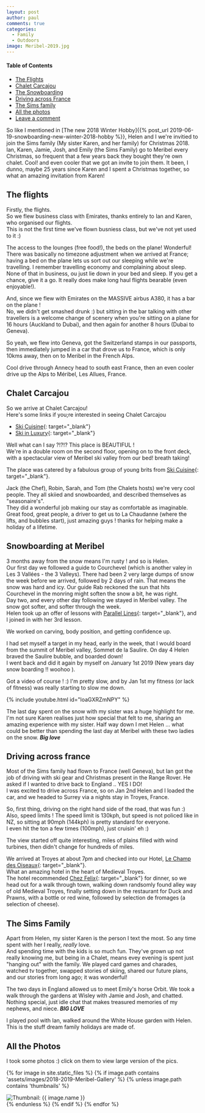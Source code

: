 ```yaml
---
layout: post
author: paul
comments: true
categories:
  - Family
  - Outdoors
image: Meribel-2019.jpg
---
```

<aside class="float-right" markdown="0">
  <h4>Table of Contents</h4>
  <ul class="list-group categoriesList">
    <li class="list-group-item"><a href="#the-flights">The Flights</a></li>
    <li class="list-group-item"><a href="#chalet-carcajou">Chalet Carcajou</a></li>
    <li class="list-group-item"><a href="#snowboarding-at-meribel">The Snowboarding</a></li>
    <li class="list-group-item"><a href="#driving-across-france">Driving across France</a></li>
    <li class="list-group-item"><a href="#the-sims-family">The Sims family</a></li>
    <li class="list-group-item"><a href="#all-the-photos">All the photos</a></li>
    <li class="list-group-item"><a href="#comment-form">Leave a comment</a></li>
  </ul> 
</aside>

So like I mentioned in [The new 2018 Winter Hobby]{{% post_url 2019-06-19-snowboarding-new-winter-2018-hobby %}}, Helen and I we're invitied to join the Sims family (My sister Karen, and her family) for Christmas 2018.  
Ian, Karen, Jamie, Josh, and Emily (the Sims Family) go to Meribel every Christmas, so frequent that a few years back they bought they're own chalet. Cool! and even cooler that we got an invite to join them. It been, I dunno, maybe 25 years since Karen and I spent a Christmas together, so what an amazing invitation from Karen!

## The flights

Firstly, the flights.  
So we flew business class with Emirates, thanks entirely to Ian and Karen, who organised our flights.  
This is not the first time we've flown busniess class, but we've not yet used to it :)

The access to the lounges (free food!), the beds on the plane! Wonderful!  
There was basically no timezone adjustment when we arrived at France; having a bed on the plane lets us sort out our sleeping while we're travelling. I remember travelling economy and complaining about sleep. None of that in business, ou just lie down in your bed and sleep. If you get a chance, give it a go. It really does make long haul flights bearable (even enjoyable!).

And, since we flew with Emirates on the MASSIVE airbus A380, it has a bar on the plane !  
No, we didn't get smashed drunk :) but sitting in the bar talking with other travellers is a welcome change of scenery when you're sitting on a plane for 16 hours (Auckland to Dubai), and then again for another 8 hours (Dubai to Geneva).

So yeah, we flew into Geneva, got the Switzerland stamps in our passports, then immediately jumped in a car that drove us to France, which is only 10kms away, then on to Meribel in the French Alps.

Cool drive through Annecy head to south east France, then an even cooler drive up the Alps to M&eacute;ribel, Les Allues, France.

## Chalet Carcajou

So we arrive at Chalet Carcajou!  
Here's some links if you;re interested in seeing Chalet Carcajou
* [Ski Cuisine](https://www.skicuisine.co.uk/meribel-chalets/carcajou){: target="_blank"}
* [Ski in Luxury](https://www.skiinluxury.com/france/meribel/chalet-carcajou){: target="_blank"}

Well what can I say ?!?!? This place is BEAUTIFUL !  
We're in a double room on the second floor, opening on to the front deck, with a spectacular view of Meribel ski valley from our bed! breath taking!

The place was catered by a fabulous group of young brits from [Ski Cuisine](https://www.skicuisine.co.uk/meribel-chalets/carcajou){: target="_blank"}.

Jack (the Chef), Robin, Sarah, and Tom (the Chalets hosts) we're very cool people. They all skiied and snowboarded, and described themselves as "seasonaire's".  
They did a wonderful job making our stay as comfortable as imaginable. Great food, great people, a driver to get us to La Chaudanne (where the lifts, and bubbles start), just amazing guys ! thanks for helping make a holiday of a lifetime.

## Snowboarding at Meribel

3 months away from the snow means I'm rusty ! and so is Helen.  
Our first day we followed a guide to Courchevel (which is another valey in Les 3 Vall&eacute;es - the 3 Valleys). There had been 2 very large dumps of snow the week before we arrived, followed by 2 days of rain. That means the snow was hard and icy. Our guide Rab reckoned the sun that hits Courchevel in the monring might soften the snow a bit, he was right.  
Day two, and every other day following we stayed in Meribel valley. The snow got softer, and softer through the week.  
Helen took up an offer of lessons with [Parallel Lines](https://www.parallel-lines.com/){: target="_blank"}, and I joined in with her 3rd lesson.

We worked on carving, body position, and getting confidence up.

I had set myself a target in my head, early in the week, that I would board from the summit of Meribel valley, Sommet de la Saulire. On day 4 Helen braved the Saulire bubble, and boarded down!  
I went back and did it again by myself on January 1st 2019 (New years day snow boarding !! woohoo ).

Got a video of course ! :) I'm pretty slow, and by Jan 1st my fitness (or lack of fitness) was really starting to slow me down.

{% include youtube.html id="loaGXRZmNPY" %}

The last day spent on the snow with my sister was a huge highlight for me. I'm not sure Karen realises just how special that felt to me, sharing an amazing experience with my sister. Half way down I met Helen ... what could be better than spending the last day at Meribel with these two ladies on the snow. ***Big love***

## Driving across france

Most of the Sims family had flown to France (well Geneva), but Ian got the job of driving with ski gear and Christmas present in the Range Rover. He asked if I wanted to drive back to England .. YES I DO!  
I was excited to drive across France, so on Jan 2nd Helen and I loaded the car, and we headed to Surrey via a nights stay in Troyes, France.

So, first thing, driving on the right hand side of the road, that was fun :)  
Also, speed limits ! The speed limit is 130kph, but speed is not policed like in NZ, so sitting at 90mph (144kph) is pretty standard for everyone.  
I even hit the ton a few times (100mph), just cruisin' eh :)

The view started off quite interesting, miles of plains filled with wind turbines, then didn't change for hundreds of miles.

We arrived at Troyes at about 7pm and checked into our Hotel, [Le Champ des Oiseaux](https://www.champdesoiseaux.com/en){: target="_blank"}.  
What an amazing hotel in the heart of Medieval Troyes.  
The hotel recommended [Chez Felix](http://www.chez-felix.fr/){: target="_blank"} for dinner, so we head out for a walk through town, walking down randsomly found alley way of old Medieval Troyes, finally setting down in the restaurant for Duck and Prawns, with a bottle or red wine, followed by selection de fromages (a selection of cheese).

## The Sims Family

Apart from Helen, my sister Karen is the person I text the most. So any time spent with her I really, _really_ love.  
And spending time with the kids is so much fun. They've grown up not really knowing me, but being in a Chalet, means evey evening is spent just "hanging out" with the family. We played card games and charades, watched tv together, swapped stories of skiing, shared our future plans, and our stories from long ago; it was wonderful!

The two days in England allowed us to meet Emily's horse Orbit. We took a walk through the gardens at Wisley with Jamie and Josh, and chatted. Nothing special, just idle chat that makes treasured memories of my nephews, and niece. ***BIG LOVE***

I played pool with Ian, walked around the White House garden with Helen. This is the stuff dream family holidays are made of.

## All the Photos

I took some photos :) click on them to view large version of the pics.


<div class="masonrygallery card-columns no-gutters">

 {% for image in site.static_files %}
 {% if image.path contains 'assets/images/2018-2019-Meribel-Gallery' %}
 {% unless image.path contains 'thumbnails' %}
 <div class="card">
  <div class="thumbnail">
   <img src="{{ site.url }}/{{ image.basename | prepend: 'assets/images/2018-2019-Meribel-Gallery/thumbnails/' | append: image.extname }}" alt="Thumbnail: {{ image.name }}" rel="lightbox" class="thumbnail">
  </div>
 </div>
 {% endunless %}
 {% endif %}
 {% endfor %}
</div>
